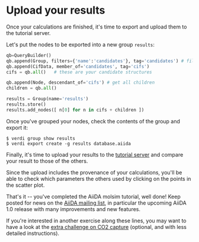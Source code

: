 # Upload your results

Once your calculations are finished, it's time to export and upload
them to the tutorial server.

Let's put the nodes to be exported into a new group `results`:

```python
qb=QueryBuilder()
qb.append(Group, filters={'name':'candidates'}, tag='candidates') # filter by 'mofs' group 
qb.append(CifData, member_of='candidates', tag='cifs')
cifs = qb.all()   # these are your candidate structures

qb.append(Node, descendant_of='cifs') # get all children 
children = qb.all()

results = Group(name='results')
results.store() 
results.add_nodes([ n[0] for n in cifs + children ])
```

Once you've grouped your nodes, check the contents of the group and
export it:

```terminal
$ verdi group show results
$ verdi export create -g results database.aiida
```

Finally, it's time to upload your results to the [tutorial server](http://34.244.178.26)
and compare your result to those of the others.

Since the upload includes the provenance of your calculations,
you'll be able to check which parameters the others used
by clicking on the points in the scatter plot.


That's it -- you've completed the AiiDA molsim tutorial, well done!
Keep posted for news on the [AiiDA mailing list](http://groups.google.com/group/aiidausers/subscribe), in particular the upcoming AiiDA 1.0 release with many improvements and new features.

If you're interested in another exercise along these lines, you may want
to have a look at the [extra challenge on CO2 capture](../theoretical/charged-adsorbates.md)
(optional, and with less detailed instructions).
